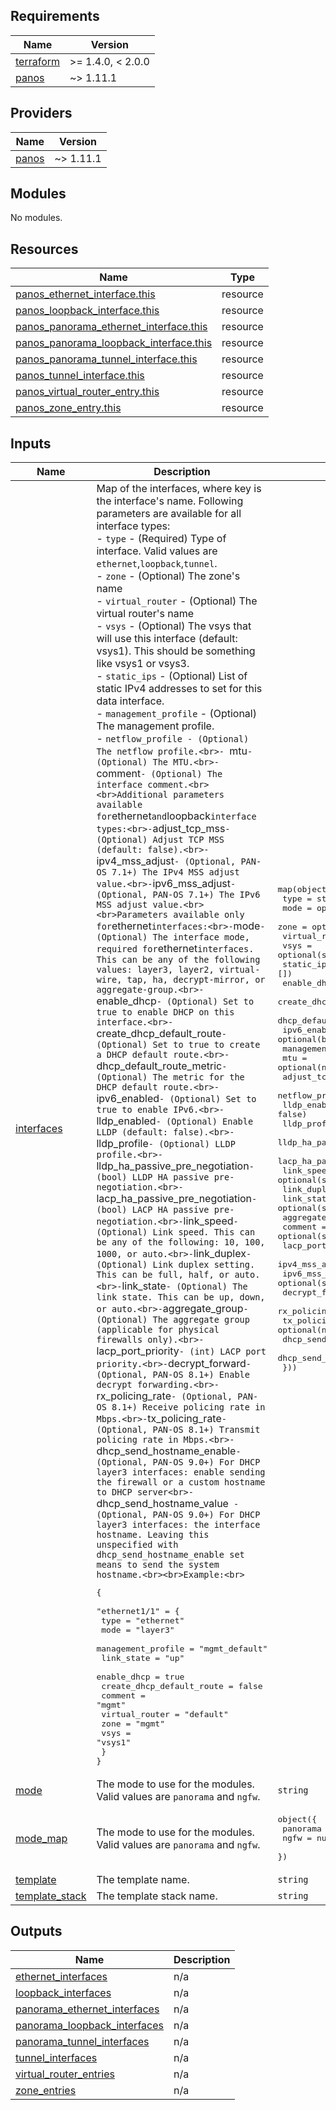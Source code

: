 <!-- BEGINNING OF PRE-COMMIT-TERRAFORM DOCS HOOK -->
## Requirements

| Name | Version |
|------|---------|
| <a name="requirement_terraform"></a> [terraform](#requirement\_terraform) | >= 1.4.0, < 2.0.0 |
| <a name="requirement_panos"></a> [panos](#requirement\_panos) | ~> 1.11.1 |

## Providers

| Name | Version |
|------|---------|
| <a name="provider_panos"></a> [panos](#provider\_panos) | ~> 1.11.1 |

## Modules

No modules.

## Resources

| Name | Type |
|------|------|
| [panos_ethernet_interface.this](https://registry.terraform.io/providers/PaloAltoNetworks/panos/latest/docs/resources/ethernet_interface) | resource |
| [panos_loopback_interface.this](https://registry.terraform.io/providers/PaloAltoNetworks/panos/latest/docs/resources/loopback_interface) | resource |
| [panos_panorama_ethernet_interface.this](https://registry.terraform.io/providers/PaloAltoNetworks/panos/latest/docs/resources/panorama_ethernet_interface) | resource |
| [panos_panorama_loopback_interface.this](https://registry.terraform.io/providers/PaloAltoNetworks/panos/latest/docs/resources/panorama_loopback_interface) | resource |
| [panos_panorama_tunnel_interface.this](https://registry.terraform.io/providers/PaloAltoNetworks/panos/latest/docs/resources/panorama_tunnel_interface) | resource |
| [panos_tunnel_interface.this](https://registry.terraform.io/providers/PaloAltoNetworks/panos/latest/docs/resources/tunnel_interface) | resource |
| [panos_virtual_router_entry.this](https://registry.terraform.io/providers/PaloAltoNetworks/panos/latest/docs/resources/virtual_router_entry) | resource |
| [panos_zone_entry.this](https://registry.terraform.io/providers/PaloAltoNetworks/panos/latest/docs/resources/zone_entry) | resource |

## Inputs

| Name | Description | Type | Default | Required |
|------|-------------|------|---------|:--------:|
| <a name="input_interfaces"></a> [interfaces](#input\_interfaces) | Map of the interfaces, where key is the interface's name. Following parameters are available for all interface types:<br>- `type` - (Required) Type of interface. Valid values are `ethernet`,`loopback`,`tunnel`.<br>- `zone` - (Optional) The zone's name<br>- `virtual_router` - (Optional) The virtual router's name<br>- `vsys` - (Optional) The vsys that will use this interface (default: vsys1). This should be something like vsys1 or vsys3.<br>- `static_ips` - (Optional) List of static IPv4 addresses to set for this data interface.<br>- `management_profile` - (Optional) The management profile.<br>- `netflow_profile - (Optional) The netflow profile.<br>- `mtu` - (Optional) The MTU.<br>- `comment` - (Optional) The interface comment.<br><br>Additional parameters available for `ethernet` and `loopback` interface types:<br>- `adjust\_tcp\_mss` - (Optional) Adjust TCP MSS (default: false).<br>- `ipv4\_mss\_adjust` - (Optional, PAN-OS 7.1+) The IPv4 MSS adjust value.<br>- `ipv6\_mss\_adjust` - (Optional, PAN-OS 7.1+) The IPv6 MSS adjust value.<br><br>Parameters available only for `ethernet` interfaces:<br>- `mode` - (Optional) The interface mode, required for `ethernet` interfaces. This can be any of the following values: layer3, layer2, virtual-wire, tap, ha, decrypt-mirror, or aggregate-group.<br>- `enable\_dhcp` - (Optional) Set to true to enable DHCP on this interface.<br>- `create\_dhcp\_default\_route` - (Optional) Set to true to create a DHCP default route.<br>- `dhcp\_default\_route\_metric` - (Optional) The metric for the DHCP default route.<br>- `ipv6\_enabled` - (Optional) Set to true to enable IPv6.<br>- `lldp\_enabled` - (Optional) Enable LLDP (default: false).<br>- `lldp\_profile` - (Optional) LLDP profile.<br>- `lldp\_ha\_passive\_pre\_negotiation` - (bool) LLDP HA passive pre-negotiation.<br>- `lacp\_ha\_passive\_pre\_negotiation` - (bool) LACP HA passive pre-negotiation.<br>- `link\_speed` - (Optional) Link speed. This can be any of the following: 10, 100, 1000, or auto.<br>- `link\_duplex` - (Optional) Link duplex setting. This can be full, half, or auto.<br>- `link\_state` - (Optional) The link state. This can be up, down, or auto.<br>- `aggregate\_group` - (Optional) The aggregate group (applicable for physical firewalls only).<br>- `lacp\_port\_priority` - (int) LACP port priority.<br>- `decrypt\_forward` - (Optional, PAN-OS 8.1+) Enable decrypt forwarding.<br>- `rx\_policing\_rate` - (Optional, PAN-OS 8.1+) Receive policing rate in Mbps.<br>- `tx\_policing\_rate` - (Optional, PAN-OS 8.1+) Transmit policing rate in Mbps.<br>- `dhcp\_send\_hostname\_enable` - (Optional, PAN-OS 9.0+) For DHCP layer3 interfaces: enable sending the firewall or a custom hostname to DHCP server<br>- `dhcp\_send\_hostname\_value` - (Optional, PAN-OS 9.0+) For DHCP layer3 interfaces: the interface hostname. Leaving this unspecified with dhcp_send_hostname_enable set means to send the system hostname.<br><br>Example:<br>`<pre>{<br>  "ethernet1/1" = {<br>    type                      = "ethernet"<br>    mode                      = "layer3"<br>    management_profile        = "mgmt_default"<br>    link_state                = "up"<br>    enable_dhcp               = true<br>    create_dhcp_default_route = false<br>    comment                   = "mgmt"<br>    virtual_router            = "default"<br>    zone                      = "mgmt"<br>    vsys                      = "vsys1"<br>  }<br>}</pre> | <pre>map(object({<br>    type                            = string<br>    mode                            = optional(string)<br>    zone                            = optional(string)<br>    virtual_router                  = optional(string)<br>    vsys                            = optional(string, "vsys1")<br>    static_ips                      = optional(list(string), [])<br>    enable_dhcp                     = optional(bool, false)<br>    create_dhcp_default_route       = optional(bool, false)<br>    dhcp_default_route_metric       = optional(number)<br>    ipv6_enabled                    = optional(bool)<br>    management_profile              = optional(string)<br>    mtu                             = optional(number)<br>    adjust_tcp_mss                  = optional(bool, false)<br>    netflow_profile                 = optional(string)<br>    lldp_enabled                    = optional(bool, false)<br>    lldp_profile                    = optional(string)<br>    lldp_ha_passive_pre_negotiation = optional(bool)<br>    lacp_ha_passive_pre_negotiation = optional(bool)<br>    link_speed                      = optional(string)<br>    link_duplex                     = optional(string)<br>    link_state                      = optional(string)<br>    aggregate_group                 = optional(string)<br>    comment                         = optional(string)<br>    lacp_port_priority              = optional(number)<br>    ipv4_mss_adjust                 = optional(string)<br>    ipv6_mss_adjust                 = optional(string)<br>    decrypt_forward                 = optional(bool)<br>    rx_policing_rate                = optional(number)<br>    tx_policing_rate                = optional(number)<br>    dhcp_send_hostname_enable       = optional(bool)<br>    dhcp_send_hostname_value        = optional(string)<br>  }))</pre> | `{}` | no |
| <a name="input_mode"></a> [mode](#input\_mode) | The mode to use for the modules. Valid values are `panorama` and `ngfw`. | `string` | n/a | yes |
| <a name="input_mode_map"></a> [mode\_map](#input\_mode\_map) | The mode to use for the modules. Valid values are `panorama` and `ngfw`. | <pre>object({<br>    panorama = number<br>    ngfw     = number<br>  })</pre> | <pre>{<br>  "ngfw": 1,<br>  "panorama": 0<br>}</pre> | no |
| <a name="input_template"></a> [template](#input\_template) | The template name. | `string` | `"default"` | no |
| <a name="input_template_stack"></a> [template\_stack](#input\_template\_stack) | The template stack name. | `string` | `""` | no |

## Outputs

| Name | Description |
|------|-------------|
| <a name="output_ethernet_interfaces"></a> [ethernet\_interfaces](#output\_ethernet\_interfaces) | n/a |
| <a name="output_loopback_interfaces"></a> [loopback\_interfaces](#output\_loopback\_interfaces) | n/a |
| <a name="output_panorama_ethernet_interfaces"></a> [panorama\_ethernet\_interfaces](#output\_panorama\_ethernet\_interfaces) | n/a |
| <a name="output_panorama_loopback_interfaces"></a> [panorama\_loopback\_interfaces](#output\_panorama\_loopback\_interfaces) | n/a |
| <a name="output_panorama_tunnel_interfaces"></a> [panorama\_tunnel\_interfaces](#output\_panorama\_tunnel\_interfaces) | n/a |
| <a name="output_tunnel_interfaces"></a> [tunnel\_interfaces](#output\_tunnel\_interfaces) | n/a |
| <a name="output_virtual_router_entries"></a> [virtual\_router\_entries](#output\_virtual\_router\_entries) | n/a |
| <a name="output_zone_entries"></a> [zone\_entries](#output\_zone\_entries) | n/a |
<!-- END OF PRE-COMMIT-TERRAFORM DOCS HOOK -->
